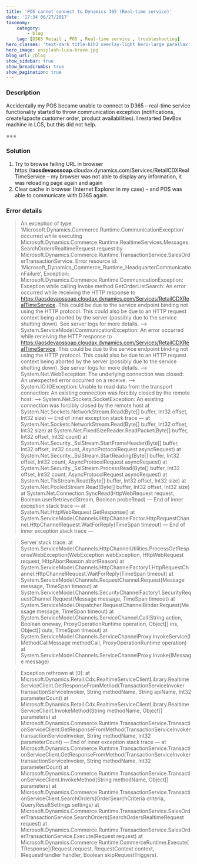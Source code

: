 ```yaml
---
title: 'POS cannot connect to Dynamics 365 (Real-time service)'
date: '17:34 06/27/2017'
taxonomy:
    category:
        - blog
    tag: [D365 Retail , POS , Real-time service , troubleshooting]
hero_classes: 'text-dark title-h1h2 overlay-light hero-large parallax'
hero_image: unsplash-luca-bravo.jpg
blog_url: /blog
show_sidebar: true
show_breadcrumbs: true
show_pagination: true
---
```


### Description

Accidentally my POS became unable to connect to D365 – real-time service functionality started to throw communication exception (notifications, create/upadte customer order, product availabilities).
I restarted DevBox machine in LCS, but this did not help.

===

### Solution

1. Try to browse failing URL in browser https://**aosdevaossoap**.cloudax.dynamics.com/Services/RetailCDXRealTimeService – my browser was not able to display any information, it was reloading page again and again
2. Clear cache in browser (Internet Explorer in my case) – and POS was able to communicate with D365 again.

### Error details
> An exception of type: ‘Microsoft.Dynamics.Commerce.Runtime.CommunicationException’
occurred while executing Microsoft.Dynamics.Commerce.Runtime.RealtimeServices.Messages.SearchOrdersRealtimeRequest request
by Microsoft.Dynamics.Commerce.Runtime.TransactionService.SalesOrderTransactionService.
Error resource id: ‘Microsoft_Dynamics_Commerce_Runtime_HeadquarterCommunicationFailure’,
Exception: Microsoft.Dynamics.Commerce.Runtime.CommunicationException: Exception while calling invoke method GetOrderListSearch:
An error occurred while receiving the HTTP response to https://aosdevaossoap.cloudax.dynamics.com/Services/RetailCDXRealTimeService.
This could be due to the service endpoint binding not using the HTTP protocol. This could also be due to an HTTP request context being aborted by the server
(possibly due to the service shutting down). See server logs for more details. —> System.ServiceModel.CommunicationException: An error occurred while receiving the HTTP response
to https://aosdevaossoap.cloudax.dynamics.com/Services/RetailCDXRealTimeService. This could be due to the service endpoint binding not using the HTTP protocol.
This could also be due to an HTTP request context being aborted by the server (possibly due to the service shutting down). See server logs for more details.
—> System.Net.WebException: The underlying connection was closed: An unexpected error occurred on a receive. —>
System.IO.IOException: Unable to read data from the transport connection: An existing connection was forcibly closed by the remote host. —>
System.Net.Sockets.SocketException:
An existing connection was forcibly closed by the remote host
at System.Net.Sockets.NetworkStream.Read(Byte[] buffer, Int32 offset, Int32 size)
— End of inner exception stack trace —
at System.Net.Sockets.NetworkStream.Read(Byte[] buffer, Int32 offset, Int32 size)
at System.Net.FixedSizeReader.ReadPacket(Byte[] buffer, Int32 offset, Int32 count)
at System.Net.Security._SslStream.StartFrameHeader(Byte[] buffer, Int32 offset, Int32 count, AsyncProtocolRequest asyncRequest)
at System.Net.Security._SslStream.StartReading(Byte[] buffer, Int32 offset, Int32 count, AsyncProtocolRequest asyncRequest)
at System.Net.Security._SslStream.ProcessRead(Byte[] buffer, Int32 offset, Int32 count, AsyncProtocolRequest asyncRequest)
at System.Net.TlsStream.Read(Byte[] buffer, Int32 offset, Int32 size)
at System.Net.PooledStream.Read(Byte[] buffer, Int32 offset, Int32 size)
at System.Net.Connection.SyncRead(HttpWebRequest request, Boolean userRetrievedStream, Boolean probeRead)
— End of inner exception stack trace —
at System.Net.HttpWebRequest.GetResponse()
at System.ServiceModel.Channels.HttpChannelFactor.HttpRequestChannel.HttpChannelRequest.WaitForReply(TimeSpan timeout)
— End of inner exception stack trace —

> Server stack trace:
at System.ServiceModel.Channels.HttpChannelUtilities.ProcessGetResponseWebException(WebException webException, HttpWebRequest request, HttpAbortReason abortReason)
at System.ServiceModel.Channels.HttpChannelFactory1.HttpRequestChannel.HttpChannelRequest.WaitForReply(TimeSpan timeout)
at System.ServiceModel.Channels.RequestChannel.Request(Message message, TimeSpan timeout)
at System.ServiceModel.Channels.SecurityChannelFactory1.SecurityRequestChannel.Request(Message message, TimeSpan timeout)
at System.ServiceModel.Dispatcher.RequestChannelBinder.Request(Message message, TimeSpan timeout)
at System.ServiceModel.Channels.ServiceChannel.Call(String action, Boolean oneway, ProxyOperationRuntime operation, Object[] ins, Object[] outs, TimeSpan timeout)
at System.ServiceModel.Channels.ServiceChannelProxy.InvokeService(IMethodCallMessage methodCall, ProxyOperationRuntime operation)
at System.ServiceModel.Channels.ServiceChannelProxy.Invoke(IMessage message)

> Exception rethrown at [0]:
at Microsoft.Dynamics.Retail.Cdx.RealtimeServiceClientLibrary.RealtimeServiceClient.GetResponseFromMethod(TransactionServiceInvoker transactionServiceInvoker, String methodName, String apiName, Int32 parameterCount)
at Microsoft.Dynamics.Retail.Cdx.RealtimeServiceClientLibrary.RealtimeServiceClient.InvokeMethod(String methodName, Object[] parameters)
at Microsoft.Dynamics.Commerce.Runtime.TransactionService.TransactionServiceClient.GetResponseFromMethod(TransactionServiceInvoker transactionServiceInvoker, String methodName, Int32 parameterCount)
— End of inner exception stack trace —
at Microsoft.Dynamics.Commerce.Runtime.TransactionService.TransactionServiceClient.GetResponseFromMethod(TransactionServiceInvoker transactionServiceInvoker, String methodName, Int32 parameterCount)
at Microsoft.Dynamics.Commerce.Runtime.TransactionService.TransactionServiceClient.InvokeMethod(String methodName, Object[] parameters)
at Microsoft.Dynamics.Commerce.Runtime.TransactionService.TransactionServiceClient.SearchOrders(OrderSearchCriteria criteria, QueryResultSettings settings)
at Microsoft.Dynamics.Commerce.Runtime.TransactionService.SalesOrderTransactionService.SearchOrders(SearchOrdersRealtimeRequest request)
at Microsoft.Dynamics.Commerce.Runtime.TransactionService.SalesOrderTransactionService.Execute(Request request)
at Microsoft.Dynamics.Commerce.Runtime.CommerceRuntime.Execute[TResponse](Request request, RequestContext context, IRequestHandler handler, Boolean skipRequestTriggers).
